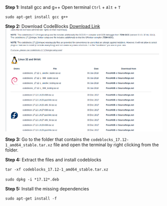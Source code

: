 
**Step 1:** Install gcc and g++
Open terminal `Ctrl` + `Alt` + `T`

    sudo apt-get install gcc g++

**Step 2:** Download CodeBlocks
[Download Link](http://www.codeblocks.org/downloads/26)<br>
![](Resources/download_codeblocks.png)

**Step 3:** Go to the folder that contains the `codeblocks_17.12-1_amd64_stable.tar.xz` file and open the terminal by right clicking from the folder.

**Step 4:** Extract the files and install codeblocks

    tar -xf codeblocks_17.12-1_amd64_stable.tar.xz

    sudo dpkg -i *17.12*.deb

**Step 5:** Install the missing dependencies

    sudo apt-get install -f
